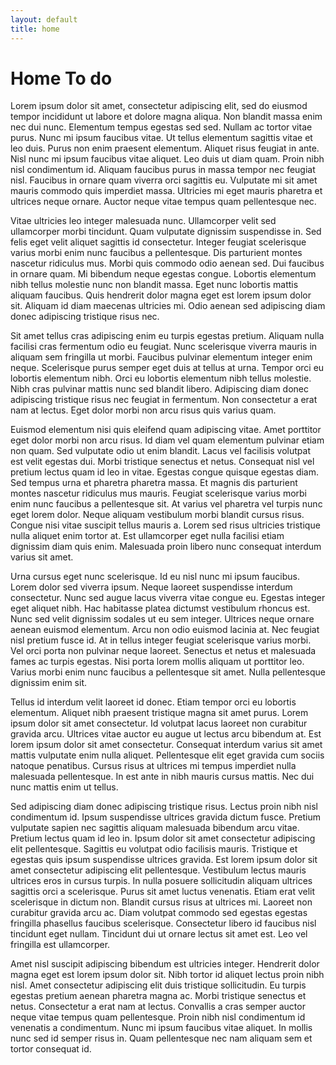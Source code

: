 ```yaml
---
layout: default
title: home
---
```


# Home To do
Lorem ipsum dolor sit amet, consectetur adipiscing elit, sed do eiusmod tempor incididunt ut labore et dolore magna aliqua. Non blandit massa enim nec dui nunc. Elementum tempus egestas sed sed. Nullam ac tortor vitae purus. Nunc mi ipsum faucibus vitae. Ut tellus elementum sagittis vitae et leo duis. Purus non enim praesent elementum. Aliquet risus feugiat in ante. Nisl nunc mi ipsum faucibus vitae aliquet. Leo duis ut diam quam. Proin nibh nisl condimentum id. Aliquam faucibus purus in massa tempor nec feugiat nisl. Faucibus in ornare quam viverra orci sagittis eu. Vulputate mi sit amet mauris commodo quis imperdiet massa. Ultricies mi eget mauris pharetra et ultrices neque ornare. Auctor neque vitae tempus quam pellentesque nec.

Vitae ultricies leo integer malesuada nunc. Ullamcorper velit sed ullamcorper morbi tincidunt. Quam vulputate dignissim suspendisse in. Sed felis eget velit aliquet sagittis id consectetur. Integer feugiat scelerisque varius morbi enim nunc faucibus a pellentesque. Dis parturient montes nascetur ridiculus mus. Morbi quis commodo odio aenean sed. Dui faucibus in ornare quam. Mi bibendum neque egestas congue. Lobortis elementum nibh tellus molestie nunc non blandit massa. Eget nunc lobortis mattis aliquam faucibus. Quis hendrerit dolor magna eget est lorem ipsum dolor sit. Aliquam id diam maecenas ultricies mi. Odio aenean sed adipiscing diam donec adipiscing tristique risus nec.

Sit amet tellus cras adipiscing enim eu turpis egestas pretium. Aliquam nulla facilisi cras fermentum odio eu feugiat. Nunc scelerisque viverra mauris in aliquam sem fringilla ut morbi. Faucibus pulvinar elementum integer enim neque. Scelerisque purus semper eget duis at tellus at urna. Tempor orci eu lobortis elementum nibh. Orci eu lobortis elementum nibh tellus molestie. Nibh cras pulvinar mattis nunc sed blandit libero. Adipiscing diam donec adipiscing tristique risus nec feugiat in fermentum. Non consectetur a erat nam at lectus. Eget dolor morbi non arcu risus quis varius quam.

Euismod elementum nisi quis eleifend quam adipiscing vitae. Amet porttitor eget dolor morbi non arcu risus. Id diam vel quam elementum pulvinar etiam non quam. Sed vulputate odio ut enim blandit. Lacus vel facilisis volutpat est velit egestas dui. Morbi tristique senectus et netus. Consequat nisl vel pretium lectus quam id leo in vitae. Egestas congue quisque egestas diam. Sed tempus urna et pharetra pharetra massa. Et magnis dis parturient montes nascetur ridiculus mus mauris. Feugiat scelerisque varius morbi enim nunc faucibus a pellentesque sit. At varius vel pharetra vel turpis nunc eget lorem dolor. Neque aliquam vestibulum morbi blandit cursus risus. Congue nisi vitae suscipit tellus mauris a. Lorem sed risus ultricies tristique nulla aliquet enim tortor at. Est ullamcorper eget nulla facilisi etiam dignissim diam quis enim. Malesuada proin libero nunc consequat interdum varius sit amet.

Urna cursus eget nunc scelerisque. Id eu nisl nunc mi ipsum faucibus. Lorem dolor sed viverra ipsum. Neque laoreet suspendisse interdum consectetur. Nunc sed augue lacus viverra vitae congue eu. Egestas integer eget aliquet nibh. Hac habitasse platea dictumst vestibulum rhoncus est. Nunc sed velit dignissim sodales ut eu sem integer. Ultrices neque ornare aenean euismod elementum. Arcu non odio euismod lacinia at. Nec feugiat nisl pretium fusce id. At in tellus integer feugiat scelerisque varius morbi. Vel orci porta non pulvinar neque laoreet. Senectus et netus et malesuada fames ac turpis egestas. Nisi porta lorem mollis aliquam ut porttitor leo. Varius morbi enim nunc faucibus a pellentesque sit amet. Nulla pellentesque dignissim enim sit.

Tellus id interdum velit laoreet id donec. Etiam tempor orci eu lobortis elementum. Aliquet nibh praesent tristique magna sit amet purus. Lorem ipsum dolor sit amet consectetur. Id volutpat lacus laoreet non curabitur gravida arcu. Ultrices vitae auctor eu augue ut lectus arcu bibendum at. Est lorem ipsum dolor sit amet consectetur. Consequat interdum varius sit amet mattis vulputate enim nulla aliquet. Pellentesque elit eget gravida cum sociis natoque penatibus. Cursus risus at ultrices mi tempus imperdiet nulla malesuada pellentesque. In est ante in nibh mauris cursus mattis. Nec dui nunc mattis enim ut tellus.

Sed adipiscing diam donec adipiscing tristique risus. Lectus proin nibh nisl condimentum id. Ipsum suspendisse ultrices gravida dictum fusce. Pretium vulputate sapien nec sagittis aliquam malesuada bibendum arcu vitae. Pretium lectus quam id leo in. Ipsum dolor sit amet consectetur adipiscing elit pellentesque. Sagittis eu volutpat odio facilisis mauris. Tristique et egestas quis ipsum suspendisse ultrices gravida. Est lorem ipsum dolor sit amet consectetur adipiscing elit pellentesque. Vestibulum lectus mauris ultrices eros in cursus turpis. In nulla posuere sollicitudin aliquam ultrices sagittis orci a scelerisque. Purus sit amet luctus venenatis. Etiam erat velit scelerisque in dictum non. Blandit cursus risus at ultrices mi. Laoreet non curabitur gravida arcu ac. Diam volutpat commodo sed egestas egestas fringilla phasellus faucibus scelerisque. Consectetur libero id faucibus nisl tincidunt eget nullam. Tincidunt dui ut ornare lectus sit amet est. Leo vel fringilla est ullamcorper.

Amet nisl suscipit adipiscing bibendum est ultricies integer. Hendrerit dolor magna eget est lorem ipsum dolor sit. Nibh tortor id aliquet lectus proin nibh nisl. Amet consectetur adipiscing elit duis tristique sollicitudin. Eu turpis egestas pretium aenean pharetra magna ac. Morbi tristique senectus et netus. Consectetur a erat nam at lectus. Convallis a cras semper auctor neque vitae tempus quam pellentesque. Proin nibh nisl condimentum id venenatis a condimentum. Nunc mi ipsum faucibus vitae aliquet. In mollis nunc sed id semper risus in. Quam pellentesque nec nam aliquam sem et tortor consequat id.